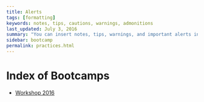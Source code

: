 ```yaml
---
title: Alerts
tags: [formatting]
keywords: notes, tips, cautions, warnings, admonitions
last_updated: July 3, 2016
summary: "You can insert notes, tips, warnings, and important alerts in your content."
sidebar: bootcamp
permalink: practices.html
---
```



# Index of Bootcamps

- [Workshop 2016](https://github.com/globant-ui/workshop2016-nodeconfar-express)